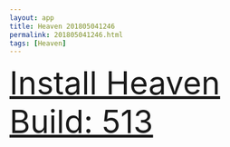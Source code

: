 ```yaml
---
layout: app
title: Heaven 201805041246
permalink: 201805041246.html
tags: [Heaven]
---
```

<div class="pure-g">
    <div class="pure-u-1-1" style="font-size: 4em">
        <a class="pure-button-primary" href="itms-services://?action=download-manifest&url=https%3A%2F%2Flitsungyisigono.github.io%2FTestScript%2Fmanifests%2F201805041246.plist"><i class="fa fa-download" aria-hidden="true"></i>Install Heaven Build: 513</a>
    </div>
</div>